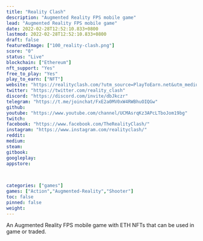```yaml
---
title: "Reality Clash"
description: "Augmented Reality FPS mobile game"
lead: "Augmented Reality FPS mobile game"
date: 2022-02-28T12:52:10.833+0800
lastmod: 2022-02-28T12:52:10.833+0800
draft: false
featuredImage: ["100_reality-clash.png"]
score: "0"
status: "Live"
blockchain: ["Ethereum"]
nft_support: "Yes"
free_to_play: "Yes"
play_to_earn: ["NFT"]
website: "https://realityclash.com/?utm_source=PlayToEarn.net&utm_medium=organic&utm_campaign=gamepage"
twitter: "https://twitter.com/reality_clash"
discord: "https://discord.com/invite/dbJkczr"
telegram: "https://t.me/joinchat/FxE2a0MV0xW4RWBhuOIQGw"
github: 
youtube: "https://www.youtube.com/channel/UCMAsrqKz3APcLTboJom19bg"
twitch: 
facebook: "https://www.facebook.com/TheRealityClash/"
instagram: "https://www.instagram.com/realityclash/"
reddit: 
medium: 
steam: 
gitbook: 
googleplay: 
appstore: 

  
    
categories: ["games"]
games: ["Action","Augmented-Reality","Shooter"]
toc: false
pinned: false
weight: 
---
```

An Augmented Reality FPS mobile game with ETH NFTs that can be used in game or traded.